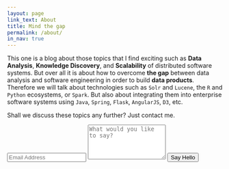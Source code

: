 ```yaml
---
layout: page
link_text: About
title: Mind the gap
permalink: /about/
in_nav: true
---
```

This one is a blog about those topics that I find exciting such as **Data Analysis**, **Knowledge Discovery**, and **Scalability** of distributed software systems. But over all it is about how to overcome **the gap** between data analysis and software engineering in order to build **data products**. Therefore we will talk about technologies such as `Solr` and `Lucene`, the `R` and `Python` ecosystems, or `Spark`. But also about integrating them into enterprise software systems using `Java`, `Spring`, `Flask`, `AngularJS`, `D3`, etc.  

Shall we discuss these topics any further? Just contact me.  

<div class="py2">
  <form action="https://forms.brace.io/jadianes@gmail.com" method="POST" class="form-stacked form-light">
    <input type="text" name="email" class="input mobile-block" placeholder="Email Address">
    <textarea type="text" name="content" class="input mobile-block" rows="5" placeholder="What would you like to say?"></textarea>
    <input type="submit" class="button button-blue button-big mobile-block" value="Say Hello">
  </form>
</div>
